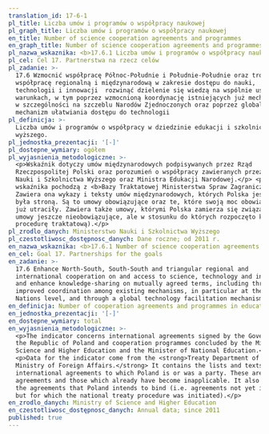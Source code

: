 ```yaml
---
translation_id: 17-6-1
pl_title: Liczba umów i programów o współpracy naukowej
pl_graph_title: Liczba umów i programów o współpracy naukowej
en_title: Number of science cooperation agreements and programmes
en_graph_title: Number of science cooperation agreements and programmes
pl_nazwa_wskaznika: <b>17.6.1 Liczba umów i programów o współpracy naukowej</b>
pl_cel: Cel 17. Partnerstwa na rzecz celów
pl_zadanie: >-
  17.6 Wzmocnić współpracę Północ-Południe i Południe-Południe oraz trójstronną,
  współpracę regionalną i międzynarodową w zakresie dostępu do nauki,
  technologii i innowacji  rozwinąć dzielenie się wiedzą na wspólnie ustalonych
  warunkach, w tym poprzez wzmocnioną koordynację istniejących już mechanizmów,
  w szczególności na szczeblu Narodów Zjednoczonych oraz poprzez globalny
  mechanizm ułatwiania dostępu do technologii
pl_definicja: >-
  Liczba umów i programów o współpracy w dziedzinie edukacji i szkolnictwa
  wyższego.
pl_jednostka_prezentacji: '[-]'
pl_dostepne_wymiary: ogółem
pl_wyjasnienia_metodologiczne: >-
  <p>Wskaźnik dotyczy umów międzynarodowych podpisywanych przez Rząd
  Rzeczpospolitej Polski oraz porozumień o współpracy zawieranych przez Ministra
  Nauki i Szkolnictwa Wyższego oraz Ministra Edukacji Narodowej.</p> <p>Dane dla
  wskaźnika pochodzą z <b>Bazy Traktatowej Ministerstwa Spraw Zagranicznych</b>.
  Zawiera ona wykazy i teksty umów międzynarodowych, których Polska jest lub
  była stroną. Są to umowy obowiązujące oraz te, które swoją moc obowiązującą
  już utraciły. Zawiera także umowy, którymi Polska zamierza się związać (tj.
  umowy jeszcze nieobowiązujące, ale w stosunku do których rozpoczęto krajową
  procedurę traktatową).</p>
pl_zrodlo_danych: Ministerstwo Nauki i Szkolnictwa Wyższego
pl_czestotliwosc_dostępnosc_danych: Dane roczne; od 2011 r.
en_nazwa_wskaznika: <b>17.6.1 Number of science cooperation agreements and programmes</b>
en_cel: Goal 17. Partnerships for the goals
en_zadanie: >-
  17.6 Enhance North-South, South-South and triangular regional and
  international cooperation on and access to science, technology and innovation
  and enhance knowledge-sharing on mutually agreed terms, including through
  improved coordination among existing mechanisms, in particular at the United
  Nations level, and through a global technology facilitation mechanism
en_definicja: Number of cooperation agreements and programmes in education.
en_jednostka_prezentacji: '[-]'
en_dostepne_wymiary: total
en_wyjasnienia_metodologiczne: >-
  <p>The indicator concerns international agreements signed by the Government of
  the Republic of Poland and cooperation programmes concluded by the Minister of
  Science and Higher Education and the Minister of National Education.</p>
  <p>Data for the indicator come from the <strong>Treaty Department of the
  Ministry of Foreign Affairs.</strong> It contains the lists and texts of
  international agreements to which Poland is or was a party. These are binding
  agreements and those which already have become inapplicable. It also contains
  the agreements that Poland intends to bind (i.e. agreements not yet in force
  but for which the national treaty procedure was initiated).</p>
en_zrodlo_danych: Ministry of Science and Higher Education
en_czestotliwosc_dostępnosc_danych: Annual data; since 2011
published: true
---
```

